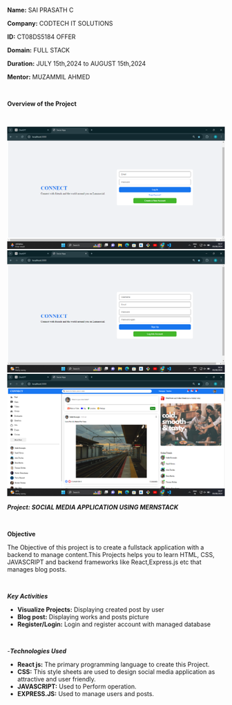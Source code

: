 **Name:** SAI PRASATH C

**Company:** CODTECH IT SOLUTIONS

**ID:** CT08DS5184 OFFER

**Domain:** FULL STACK

**Duration:** JULY 15th,2024 to AUGUST 15th,2024

**Mentor:** MUZAMMIL AHMED

<br>


****Overview of the Project****



<br>

![Screenshot (100).png](https://github.com/HARSHAVARTHAN-M/CODETECH-TASK-2-social_media_app/blob/main/assets/Screenshot%20(100).png)
![Screenshot (101)](https://github.com/HARSHAVARTHAN-M/CODETECH-TASK-2-social_media_app/blob/main/assets/Screenshot%20(101).png)
![Screenshot (102)](https://github.com/HARSHAVARTHAN-M/CODETECH-TASK-2-social_media_app/blob/main/assets/Screenshot%20(102).png)

***Project: SOCIAL MEDIA APPLICATION USING MERNSTACK***

<br>

**Objective**
<br>

The Objective of this project is to create a fullstack application with a backend to manage content.This Projects helps you to learn HTML, CSS, JAVASCRIPT and backend frameworks like React,Express.js etc
that manages blog posts.

<br>

***Key Activities***

- **Visualize Projects:** Displaying created post by user
- **Blog post:** Displaying works and posts picture
- **Register/Login:** Login and register account with managed database

<br>

-***Technologies Used***

- **React js:** The primary programming language to create this Project.
- **CSS:** This style sheets are used to design social media application as attractive and user friendly.  
- **JAVASCRIPT:** Used to Perform operation.
- **EXPRESS.JS:** Used to manage users and posts.

